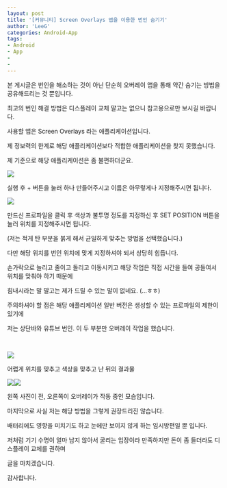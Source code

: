 ```yaml
---
layout: post
title: '[커뮤니티] Screen Overlays 앱을 이용한 번인 숨기기'
author: 'LeeG'
categories: Android-App
tags:
- Android
- App
-
-
---
```



<script> location.href='https://cafe.naver.com/develoid/837617' ; </script>

<p>본 게시글은 번인을 해소하는 것이 아닌 단순히 오버레이 앱을 통해 약간 숨기는 방법을 공유해드리는 것 뿐입니다.</p>
<p>최고의 번인 해결 방법은 디스플레이 교체 말고는 없으니 참고용으로만 보시길 바랍니다.</p>
<p>사용할 앱은 Screen Overlays 라는 애플리케이션입니다.</p>
<p>제 정보력의 한계로 해당 애플리케이션보다 적합한 애플리케이션을 찾지 못했습니다.</p>
<p>제 기준으로 해당 애플리케이션은 좀 불편하더군요.</p>
<p><img src="https://cafeptthumb-phinf.pstatic.net/MjAxODEyMTBfMjc0/MDAxNTQ0Mzc5ODYxMDI5.bE7bE04qqGn67KYBmuEYA7E2ZfYl8hd6PoP5QKB6y6Qg._SV-VcJexjli0ot2t07JwoVHnkLy0JY5UdGAdQP6ru0g.PNG.gugu0das/Screenshot_20181210-030734.png?type=w740"></p>
<p>실행 후 + 버튼을 눌러 하나 만들어주시고 이름은 아무렇게나 지정해주시면 됩니다.<p><img src="https://cafeptthumb-phinf.pstatic.net/MjAxODEyMTBfNzAg/MDAxNTQ0MzgwMTQwMTYz.6rF1V0zZIyFhnpT3lryhuEIvh-dA-_CKvvoK4t6n9A4g.2IGypllxSQSEfb0ryHSIZnbo-5OLoFWBQkILD12eTr4g.PNG.gugu0das/Screenshot_20181210-032651.png?type=w740"></p>
<p>만드신 프로파일을 클릭 후 색상과 불투명 정도를 지정하신 후&nbsp;SET POSITION 버튼을 눌러 위치를 지정해주시면 됩니다.</p>
<p>(저는 적게 탄 부분을 붉게 해서 균일하게 맞추는 방법을 선택했습니다.)</p>
<p>다만 해당 위치를 번인 위치에 맞게 지정하셔야 되서 상당히 힘듭니다.</p>
<p>손가락으로 늘리고 줄이고 돌리고 이동시키고 해당 작업은 직접 시간을 들여 공들여서 위치를 맞춰야 하기 때문에&nbsp;</p>
<p>힘내시라는 말 말고는 제가 드릴 수 있는 말이 없네요. (...ㅎㅎ)</p>
<p>주의하셔야 할 점은 해당 애플리케이션 일반 버전은 생성할 수 있는 프로파일의 제한이 있기에</p>
<p>저는 상단바와 유튜브 번인.&nbsp;이 두 부분만 오버레이 작업을 했습니다.</p>
<p>&nbsp;</p>
<p><img src="https://cafeptthumb-phinf.pstatic.net/MjAxODEyMTBfMTc0/MDAxNTQ0Mzc5ODYxNTMw.IYOp8l6ih_3hSwigvZ1Qfg3jwX9dtbUEX47oWQMbtNQg.8lFn1Ksa-SNcnA2HoBNsBwoSPjXO6nOXk-kqnTusuy8g.PNG.gugu0das/Screenshot_20181210-031122.png?type=w740"></p>
<p>어렵게 위치를 맞추고 색상을 맞추고 난 뒤의 결과물</p>
<p><p><img src="https://cafeptthumb-phinf.pstatic.net/MjAxODEyMTBfMTA4/MDAxNTQ0Mzc5NzgwOTgy.QXLUMZeIAdeni0OqGFCdR4q-wG87IMa-HN3xGtTJdpMg.gs7by-sq0JLt1BRmS4Vg131rl91P1LaxsxBBNmLKuTEg.JPEG.gugu0das/IMG_20181210_030952.jpg?type=w740"><img src="https://cafeptthumb-phinf.pstatic.net/MjAxODEyMTBfMjI1/MDAxNTQ0Mzc5NzgxMjc4.nI2fWUuX_qhm94bSq1fm7hUl8Nh4dAFDtYVOmwiPKQUg.gaOHu4Q7qUANPu4tEhyYEKTLfSLR6_2uv4SDtRwYzHQg.JPEG.gugu0das/IMG_20181210_031017.jpg?type=w740"></p>
<p>왼쪽 사진이 전, 오른쪽이 오버레이가 작동 중인 모습입니다.</p>
<p>마지막으로 사실 저는 해당 방법을 그렇게 권장드리진 않습니다.</p>
<p>배터리에도 영향을 미치기도 하고 눈에만 보이지 않게 하는 임시방편일 뿐 입니다.</p>
<p>저처럼 기기 수명이 얼마 남지 않아서 굴리는 입장이라 만족하지만 돈이 좀 들더라도 디스플레이 교체를 권하며&nbsp;</p>
<p>글을 마치겠습니다.</p>
<p>감사합니다.</p>
